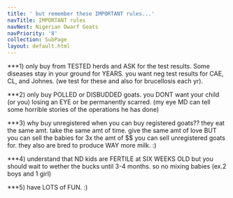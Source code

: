 ```yaml
---
title: ' but remember these IMPORTANT rules...'
navTitle: IMPORTANT rules
navNest: Nigerian Dwarf Goats
navPriority: '8'
collection: SubPage
layout: default.html
---
```

\*\**1) only buy from TESTED herds and ASK for the test results. Some diseases stay in your ground for YEARS. you want neg test results for CAE, CL, and Johnes. (we test for these and also for brucellosis each yr). 

\*\**2) only buy POLLED or DISBUDDED goats. you DONT want your child (or you) losing an EYE or be permanently scarred. (my eye MD can tell some horrible stories of the operations he has done) 

\*\**3) why buy unregistered when you can buy registered goats?? they eat the same amt. take the same amt of time. give the same amt of love BUT you can sell the babies for 3x the amt of $$ you can sell unregistered goats for. they also are bred to produce WAY more milk. :) 

\*\**4) understand that ND kids are FERTILE at SIX WEEKS OLD but you should wait to wether the bucks until 3-4 months. so no mixing babies (ex.2 boys and 1 girl) 

\*\**5) have LOTS of FUN. :)

